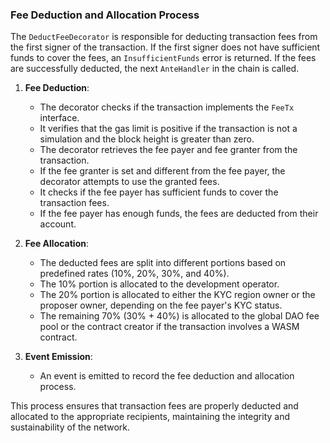 ### Fee Deduction and Allocation Process

The `DeductFeeDecorator` is responsible for deducting transaction fees from the first signer of the transaction. If the first signer does not have sufficient funds to cover the fees, an `InsufficientFunds` error is returned. If the fees are successfully deducted, the next `AnteHandler` in the chain is called.

1. **Fee Deduction**:
    - The decorator checks if the transaction implements the `FeeTx` interface.
    - It verifies that the gas limit is positive if the transaction is not a simulation and the block height is greater than zero.
    - The decorator retrieves the fee payer and fee granter from the transaction.
    - If the fee granter is set and different from the fee payer, the decorator attempts to use the granted fees.
    - It checks if the fee payer has sufficient funds to cover the transaction fees.
    - If the fee payer has enough funds, the fees are deducted from their account.

2. **Fee Allocation**:
    - The deducted fees are split into different portions based on predefined rates (10%, 20%, 30%, and 40%).
    - The 10% portion is allocated to the development operator.
    - The 20% portion is allocated to either the KYC region owner or the proposer owner, depending on the fee payer's KYC status.
    - The remaining 70% (30% + 40%) is allocated to the global DAO fee pool or the contract creator if the transaction involves a WASM contract.

3. **Event Emission**:
    - An event is emitted to record the fee deduction and allocation process.

This process ensures that transaction fees are properly deducted and allocated to the appropriate recipients, maintaining the integrity and sustainability of the network.